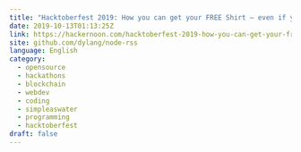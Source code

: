 ```yaml
---
title: "Hacktoberfest 2019: How you can get your FREE Shirt — even if you’re new to coding"
date: 2019-10-13T01:13:25Z
link: https://hackernoon.com/hacktoberfest-2019-how-you-can-get-your-free-shirt-even-if-youre-new-to-coding-nb1o2wpm?source=rss&utm_medium=RSS&utm_source=news.12bit.vn
site: github.com/dylang/node-rss
language: English
category:
  - opensource
  - hackathons
  - blockchain
  - webdev
  - coding
  - simpleaswater
  - programming
  - hacktoberfest
draft: false
---
```

